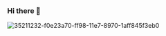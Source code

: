 ### Hi there 👋

![35211232-f0e23a70-ff98-11e7-8970-1aff845f3eb0](https://github.com/geekfourthtwenty/geekfourthtwenty/assets/77310855/ac0ff78b-9f89-4465-868e-409f7ff74ebc)
